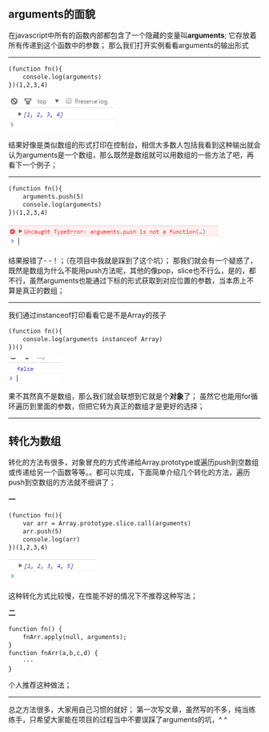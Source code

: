## arguments的面貌 ##
在javascript中所有的函数内部都包含了一个隐藏的变量叫**arguments**;
它存放着所有传递到这个函数中的参数；
那么我们打开实例看看arguments的输出形式


----------


```
(function fn(){
	console.log(arguments)
})(1,2,3,4)
```
![图片描述][1]


结果好像是类似数组的形式打印在控制台，相信大多数人包括我看到这种输出就会认为arguments是一个数组，那么既然是数组就可以用数组的一些方法了吧，再看下一个例子；


----------


```
(function fn(){
	arguments.push(5)
	console.log(arguments)
})(1,2,3,4)
```
![图片描述][2]


结果报错了- -！；（在项目中我就是踩到了这个坑）；
那我们就会有一个疑惑了，既然是数组为什么不能用push方法呢，其他的像pop，slice也不行么，是的，都不行，虽然arguments也能通过下标的形式获取到对应位置的参数，当本质上不算是真正的数组；


----------
我们通过instanceof打印看看它是不是Array的孩子

```
(function fn(){
	console.log(arguments instanceof Array)
})()
```
![图片描述][3]


果不其然真不是数组，那么我们就会联想到它就是个**对象**了；
虽然它也能用for循环遍历到里面的参数，但把它转为真正的数组才是更好的选择；


----------
## 转化为数组 ##
转化的方法有很多，对象冒充的方式传递给Array.prototype或遍历push到空数组或传递给另一个函数等等。。都可以完成，下面简单介绍几个转化的方法，遍历push到空数组的方法就不细讲了；

**一**
```
(function fn(){
	var arr = Array.prototype.slice.call(arguments)
	arr.push(5)
	console.log(arr)
})(1,2,3,4)
```
![图片描述][4]


  [1]: ../assets/img/3/bVFNgS.png
  [2]: ../assets/img/3/bVFNhl.png
  [3]: ../assets/img/3/bVFNhM.png
  [4]: ../assets/img/3/bVFNiv.png
这种转化方式比较慢，在性能不好的情况下不推荐这种写法；

**二**

```
function fn() {
    fnArr.apply(null, arguments);
}
function fnArr(a,b,c,d) {
	···
}
```
个人推荐这种做法；


----------
总之方法很多，大家用自己习惯的就好；
第一次写文章，虽然写的不多，纯当练练手，只希望大家能在项目的过程当中不要误踩了arguments的坑，^ ^
